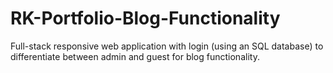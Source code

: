 # RK-Portfolio-Blog-Functionality
Full-stack responsive web application with login (using an SQL database) to differentiate between admin and guest for blog functionality.

